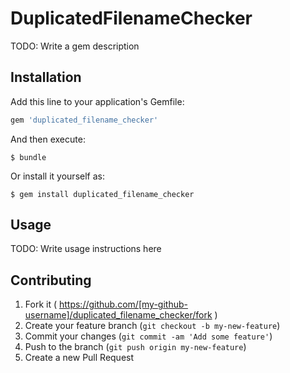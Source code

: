 # DuplicatedFilenameChecker

TODO: Write a gem description

## Installation

Add this line to your application's Gemfile:

```ruby
gem 'duplicated_filename_checker'
```

And then execute:

    $ bundle

Or install it yourself as:

    $ gem install duplicated_filename_checker

## Usage

TODO: Write usage instructions here

## Contributing

1. Fork it ( https://github.com/[my-github-username]/duplicated_filename_checker/fork )
2. Create your feature branch (`git checkout -b my-new-feature`)
3. Commit your changes (`git commit -am 'Add some feature'`)
4. Push to the branch (`git push origin my-new-feature`)
5. Create a new Pull Request

